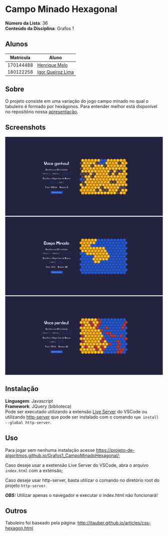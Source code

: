 # Campo Minado Hexagonal

**Número da Lista**: 36<br>
**Conteúdo da Disciplina**: Grafos 1<br>

## Alunos
| Matrícula | Aluno                                                       |
| --------- | ----------------------------------------------------------- |
| 170144488 | [Henrique Melo](https://github.com/HenriqueAmorim20)        |
| 180122258 | [Igor Queiroz Lima](https://github.com/igorq937)            |

## Sobre
O projeto consiste em uma variação do jogo campo minado no qual o tabuleiro é formado por hexágonos. Para entender melhor está disponível no repositório nossa [apresentação](./video.mp4).

## Screenshots
![screenshot01](/screenshots/screenshot01.png)
![screenshot02](/screenshots/screenshot02.png)
![screenshot03](/screenshots/screenshot03.png)

## Instalação
**Linguagem**: Javascript<br>
**Framework**: JQuery (biblioteca)<br>
Pode ser executado utilizando a extensão [Live Server](https://marketplace.visualstudio.com/items?itemName=ritwickdey.LiveServer) do VSCode ou utilizando [http-server](https://github.com/http-party/http-server) que pode ser instalado com o comando ```npm install --global http-server```.

## Uso
Para jogar sem nenhuma instalação acesse https://projeto-de-algoritmos.github.io/Grafos1_CampoMinadoHexagonal/;

Caso deseje usar a exetensão Live Server do VSCode, abra o arquivo ```index.html``` com a extensão;

Caso deseje usar http-server, basta utilizar o comando no diretório root do projeto ```http-server```.

***OBS:*** Utilizar apenas o navegador e executar o index.html não funcionará!

## Outros
Tabuleiro foi baseado pela página: http://jtauber.github.io/articles/css-hexagon.html
